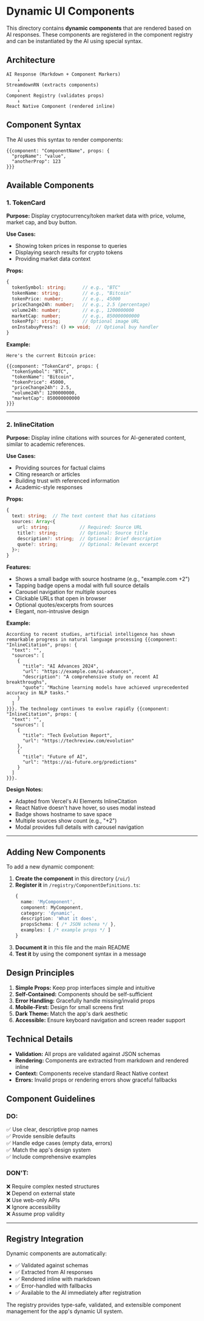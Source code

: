 # Dynamic UI Components

This directory contains **dynamic components** that are rendered based on AI responses. These components are registered in the component registry and can be instantiated by the AI using special syntax.

## Architecture

```
AI Response (Markdown + Component Markers)
    ↓
StreamdownRN (extracts components)
    ↓
Component Registry (validates props)
    ↓
React Native Component (rendered inline)
```

## Component Syntax

The AI uses this syntax to render components:

```
{{component: "ComponentName", props: {
  "propName": "value",
  "anotherProp": 123
}}}
```

## Available Components

### 1. TokenCard

**Purpose:** Display cryptocurrency/token market data with price, volume, market cap, and buy button.

**Use Cases:**
- Showing token prices in response to queries
- Displaying search results for crypto tokens
- Providing market data context

**Props:**
```typescript
{
  tokenSymbol: string;      // e.g., "BTC"
  tokenName: string;        // e.g., "Bitcoin"
  tokenPrice: number;       // e.g., 45000
  priceChange24h: number;   // e.g., 2.5 (percentage)
  volume24h: number;        // e.g., 1200000000
  marketCap: number;        // e.g., 850000000000
  tokenPfp?: string;        // Optional image URL
  onInstabuyPress?: () => void;  // Optional buy handler
}
```

**Example:**
```
Here's the current Bitcoin price:

{{component: "TokenCard", props: {
  "tokenSymbol": "BTC",
  "tokenName": "Bitcoin",
  "tokenPrice": 45000,
  "priceChange24h": 2.5,
  "volume24h": 1200000000,
  "marketCap": 850000000000
}}}
```

---

### 2. InlineCitation

**Purpose:** Display inline citations with sources for AI-generated content, similar to academic references.

**Use Cases:**
- Providing sources for factual claims
- Citing research or articles
- Building trust with referenced information
- Academic-style responses

**Props:**
```typescript
{
  text: string;  // The text content that has citations
  sources: Array<{
    url: string;           // Required: Source URL
    title?: string;        // Optional: Source title
    description?: string;  // Optional: Brief description
    quote?: string;        // Optional: Relevant excerpt
  }>;
}
```

**Features:**
- Shows a small badge with source hostname (e.g., "example.com +2")
- Tapping badge opens a modal with full source details
- Carousel navigation for multiple sources
- Clickable URLs that open in browser
- Optional quotes/excerpts from sources
- Elegant, non-intrusive design

**Example:**
```
According to recent studies, artificial intelligence has shown remarkable progress in natural language processing {{component: "InlineCitation", props: {
  "text": "",
  "sources": [
    {
      "title": "AI Advances 2024",
      "url": "https://example.com/ai-advances",
      "description": "A comprehensive study on recent AI breakthroughs",
      "quote": "Machine learning models have achieved unprecedented accuracy in NLP tasks."
    }
  ]
}}}. The technology continues to evolve rapidly {{component: "InlineCitation", props: {
  "text": "",
  "sources": [
    {
      "title": "Tech Evolution Report",
      "url": "https://techreview.com/evolution"
    },
    {
      "title": "Future of AI",
      "url": "https://ai-future.org/predictions"
    }
  ]
}}}.
```

**Design Notes:**
- Adapted from Vercel's AI Elements InlineCitation
- React Native doesn't have hover, so uses modal instead
- Badge shows hostname to save space
- Multiple sources show count (e.g., "+2")
- Modal provides full details with carousel navigation

---

## Adding New Components

To add a new dynamic component:

1. **Create the component** in this directory (`/ui/`)
2. **Register it** in `/registry/ComponentDefinitions.ts`:
   ```typescript
   {
     name: 'MyComponent',
     component: MyComponent,
     category: 'dynamic',
     description: 'What it does',
     propsSchema: { /* JSON schema */ },
     examples: [ /* example props */ ]
   }
   ```
3. **Document it** in this file and the main README
4. **Test it** by using the component syntax in a message

## Design Principles

1. **Simple Props:** Keep prop interfaces simple and intuitive
2. **Self-Contained:** Components should be self-sufficient
3. **Error Handling:** Gracefully handle missing/invalid props
4. **Mobile-First:** Design for small screens first
5. **Dark Theme:** Match the app's dark aesthetic
6. **Accessible:** Ensure keyboard navigation and screen reader support

## Technical Details

- **Validation:** All props are validated against JSON schemas
- **Rendering:** Components are extracted from markdown and rendered inline
- **Context:** Components receive standard React Native context
- **Errors:** Invalid props or rendering errors show graceful fallbacks

## Component Guidelines

### DO:
✅ Use clear, descriptive prop names  
✅ Provide sensible defaults  
✅ Handle edge cases (empty data, errors)  
✅ Match the app's design system  
✅ Include comprehensive examples  

### DON'T:
❌ Require complex nested structures  
❌ Depend on external state  
❌ Use web-only APIs  
❌ Ignore accessibility  
❌ Assume prop validity  

---

## Registry Integration

Dynamic components are automatically:
- ✅ Validated against schemas
- ✅ Extracted from AI responses
- ✅ Rendered inline with markdown
- ✅ Error-handled with fallbacks
- ✅ Available to the AI immediately after registration

The registry provides type-safe, validated, and extensible component management for the app's dynamic UI system.
